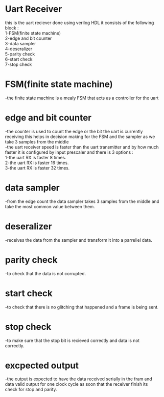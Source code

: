 # Uart Receiver
this is the uart reciever done using verilog HDL it consists of the following block :  <br />
1-FSM(finite state machine)<br />
2-edge and bit counter<br />
3-data sampler<br />
4-deseralizer<br />
5-parity check<br />
6-start check <br />
7-stop check<br />

# FSM(finite state machine)
-the finite state machine is a mealy FSM that acts as a controller for the uart
# edge and bit counter
-the counter is used to count the edge or the bit the uart is currently receiving this helps in decision making for the FSM and the sampler as we take 3 samples from the middle<br /> 
-the uart receiver speed is faster than the uart transmitter and by how much faster it is configured by input prescaler and there is 3 options : <br />
1-the uart RX is faster 8 times.<br />
2-the uart RX is faster 16 times.<br />
3-the uart RX is faster 32 times.<br />
# data sampler
-from the edge count the data sampler takes 3 samples from the middle and take the most common value between them.<br />
# deseralizer
-receives the data from the sampler and transform it into a parrellel data.<br />
# parity check
-to check that the data is not corrupted.<br />
# start check 
-to check that there is no glitching that happened and a frame is being sent.<br />
# stop check
-to make sure that the stop bit is recieved correctly and data is not correctly.<br />
# excpected output 
-the output is expected to have the data received serially in the fram and data valid output for one clock cycle as soon that the receiver finish its check for stop and parity.<br />
